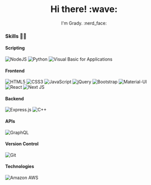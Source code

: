 <!--
**SolfulGR4dY/SolfulGR4dY** is a ✨ _special_ ✨ repository because its `README.md` (this file) appears on your GitHub profile.

Here are some ideas to get you started:

- 🔭 I’m currently working on ...
- 🌱 I’m currently learning ...
- 👯 I’m looking to collaborate on ...
- 🤔 I’m looking for help with ...
- 💬 Ask me about ...
- 📫 How to reach me: ...
- 😄 Pronouns: ...
- ⚡ Fun fact: ...
-->
 

<h1 align='center'> Hi there! :wave:</h1>
<p align='center'>
I'm Grady. :nerd_face:
</p>

### Skills 👨‍💻
#### Scripting
<img alt="NodeJS" src="https://img.shields.io/badge/Node.js-43853D?style=for-the-badge&logo=node.js&logoColor=white"/> <img alt="Python" src="https://img.shields.io/badge/Python-14354C?style=for-the-badge&logo=python&logoColor=white"/>
<img alt="Visual Basic for Applications" src="https://img.shields.io/badge/Python-14354C?style=for-the-badge&logo=python&logoColor=white"/>

#### Frontend
<img alt="HTML5" src="https://img.shields.io/badge/HTML5-E34F26?style=for-the-badge&logo=html5&logoColor=white"/> <img alt="CSS3" src="https://img.shields.io/badge/CSS3-1572B6?style=for-the-badge&logo=css3&logoColor=white"/>
<img alt="JavaScript" src="https://img.shields.io/badge/JavaScript-F7DF1E?style=for-the-badge&logo=javascript&logoColor=black"/>
<img alt="jQuery" src="https://img.shields.io/badge/jquery%20-%230769AD.svg?&style=for-the-badge&logo=jquery&logoColor=white"/>
<img alt="Bootstrap" src="https://img.shields.io/badge/bootstrap%20-%23563D7C.svg?&style=for-the-badge&logo=bootstrap&logoColor=white"/>
<img alt="Material-UI" src="https://img.shields.io/badge/Material--UI-0081CB?style=for-the-badge&logo=material-ui&logoColor=white"/>
<img alt="React" src="https://img.shields.io/badge/React-20232A?style=for-the-badge&logo=react&logoColor=61DAFB"/> 
<img alt="Next JS" src="https://img.shields.io/badge/nextjs-%23000000.svg?&style=for-the-badge&logo=next.js&logoColor=white"/>

#### Backend
<img alt="Express.js" src="https://img.shields.io/badge/express.js-%23404d59.svg?style=for-the-badge&logo=express&logoColor=%2361DAFB"/> <img alt="C++" src="https://img.shields.io/badge/C%2B%2B-00599C?style=for-the-badge&logo=c%2B%2B&logoColor=white"/>

#### APIs
<img alt="GraphQL" src="https://img.shields.io/badge/GraphQl-E10098?style=for-the-badge&logo=graphql&logoColor=white"/>

#### Version Control
<img alt="Git" src="https://img.shields.io/badge/git%20-%23F05033.svg?&style=for-the-badge&logo=git&logoColor=white"/>

#### Technologies
<img alt="Amazon AWS" src="https://img.shields.io/badge/Amazon_AWS-232F3E?style=for-the-badge&logo=amazon-aws&logoColor=white"/>
